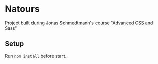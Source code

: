 # Natours
Project built during Jonas Schmedtmann's course "Advanced CSS and Sass" 

## Setup 
Run ```npm install``` before start.
